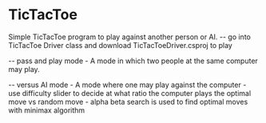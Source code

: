 # TicTacToe
Simple TicTacToe program to play against another person or AI.
-- go into TicTacToe Driver class and download TicTacToeDriver.csproj to play

-- pass and play mode
    - A mode in which two people at the same computer may play.
    
-- versus AI mode
    - A mode where one may play against the computer
    - use difficulty slider to decide at what ratio the computer plays the optimal move vs random move
    - alpha beta search is used to find optimal moves with minimax algorithm
